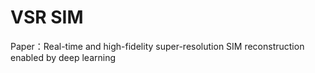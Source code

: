 # VSR SIM
Paper：Real-time and high-fidelity super-resolution SIM reconstruction enabled by deep learning
